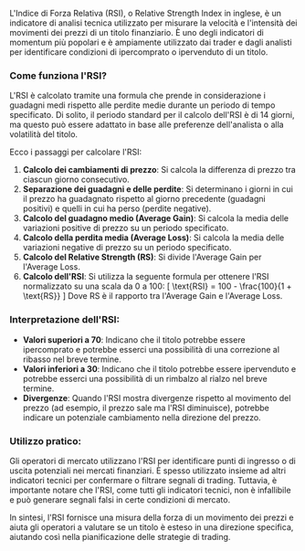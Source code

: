 L'Indice di Forza Relativa (RSI), o Relative Strength Index in inglese, è un indicatore di analisi tecnica utilizzato per misurare la velocità e l'intensità dei movimenti dei prezzi di un titolo finanziario. È uno degli indicatori di momentum più popolari e è ampiamente utilizzato dai trader e dagli analisti per identificare condizioni di ipercomprato o ipervenduto di un titolo.

### Come funziona l'RSI?

L'RSI è calcolato tramite una formula che prende in considerazione i guadagni medi rispetto alle perdite medie durante un periodo di tempo specificato. Di solito, il periodo standard per il calcolo dell'RSI è di 14 giorni, ma questo può essere adattato in base alle preferenze dell'analista o alla volatilità del titolo.

Ecco i passaggi per calcolare l'RSI:

1. **Calcolo dei cambiamenti di prezzo**: Si calcola la differenza di prezzo tra ciascun giorno consecutivo.
2. **Separazione dei guadagni e delle perdite**: Si determinano i giorni in cui il prezzo ha guadagnato rispetto al giorno precedente (guadagni positivi) e quelli in cui ha perso (perdite negative).
3. **Calcolo del guadagno medio (Average Gain)**: Si calcola la media delle variazioni positive di prezzo su un periodo specificato.
4. **Calcolo della perdita media (Average Loss)**: Si calcola la media delle variazioni negative di prezzo su un periodo specificato.
5. **Calcolo del Relative Strength (RS)**: Si divide l'Average Gain per l'Average Loss.
6. **Calcolo dell'RSI**: Si utilizza la seguente formula per ottenere l'RSI normalizzato su una scala da 0 a 100:
\[
\text{RSI} = 100 - \frac{100}{1 + \text{RS}}
\]
Dove RS è il rapporto tra l'Average Gain e l'Average Loss.

### Interpretazione dell'RSI:

- **Valori superiori a 70**: Indicano che il titolo potrebbe essere ipercomprato e potrebbe esserci una possibilità di una correzione al ribasso nel breve termine.
- **Valori inferiori a 30**: Indicano che il titolo potrebbe essere ipervenduto e potrebbe esserci una possibilità di un rimbalzo al rialzo nel breve termine.
- **Divergenze**: Quando l'RSI mostra divergenze rispetto al movimento del prezzo (ad esempio, il prezzo sale ma l'RSI diminuisce), potrebbe indicare un potenziale cambiamento nella direzione del prezzo.

### Utilizzo pratico:

Gli operatori di mercato utilizzano l'RSI per identificare punti di ingresso o di uscita potenziali nei mercati finanziari. È spesso utilizzato insieme ad altri indicatori tecnici per confermare o filtrare segnali di trading. Tuttavia, è importante notare che l'RSI, come tutti gli indicatori tecnici, non è infallibile e può generare segnali falsi in certe condizioni di mercato.

In sintesi, l'RSI fornisce una misura della forza di un movimento dei prezzi e aiuta gli operatori a valutare se un titolo è esteso in una direzione specifica, aiutando così nella pianificazione delle strategie di trading.
